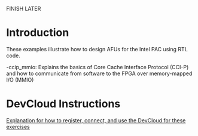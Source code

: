 FINISH LATER

# Introduction

These examples illustrate how to design AFUs for the Intel PAC using RTL code.

-ccip_mmio: Explains the basics of Core Cache Interface Protocol (CCI-P) and how to communicate from software to the FPGA over memory-mapped I/O (MMIO)


# DevCloud Instructions

[Explanation for how to register, connect, and use the DevCloud for these exercises]([https://github.com/intel/FPGA-Devcloud)
